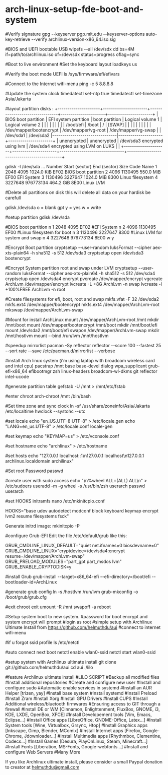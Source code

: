 # arch-linux-setup-fde-boot-and-system

#Verify signature
gpg --keyserver pgp.mit.edu --keyserver-options auto-key-retrieve --verify archlinux-version-x86_64.iso.sig

#BIOS and UEFI bootable USB
wipefs --all /dev/sdx
dd bs=4M if=path/to/archlinux.iso of=/dev/sdx status=progress oflag=sync

#Boot to live environment
#Set the keyboard layout
loadkeys us

#Verify the boot mode UEFI
ls /sys/firmware/efi/efivars

#Connect to the Internet
wifi-menu
ping -c 5 8.8.8.8

#Update the system clock
timedatectl set-ntp true
timedatectl set-timezone Asia/Jakarta

#layout partition disks :
+---------------------+----------------------+--------------------------------+----------------------+----------------------+
| BIOS boot partition | EFI system partition | boot partition                 | Logical volume 1     | Logical volume 2     |
|                     |                      |                                |                      |                      |
|                     | /boot/efi            | /boot                          | /                    | [SWAP]               |
|                     |                      |                                |                      |                      |
|                     |                      | /dev/mapper/bootencrypt        | /dev/mapper/vg-root  | /dev/mapper/vg-swap  |
| /dev/sda1           | /dev/sda2            |--------------------------------|----------------------+----------------------+
| unencrypted         | unencrypted          |  /dev/sda3 encrypted using lvm | /dev/sda4 encrypted using LVM on LUKS       |                    |
+---------------------+----------------------+--------------------------------+---------------------------------------------+

gdisk -l /dev/sda
...
Number  Start (sector)    End (sector)  Size       Code  Name
   1            2048            4095   1024.0 KiB  EF02  BIOS boot partition
   2            4096         1130495   550.0 MiB   EF00  EFI System
   3         1130496         3227647   1024.0 MiB  8300  Linux filesystem
   4         3227648       976773134   464.2 GiB   8E00  Linux LVM
   
#Delete all partitions on disk this will delete all data on your hardisk be carefull

gdisk /dev/sda
o = blank gpt
y = yes
w = write

#setup partition
gdisk /dev/sda

#BIOS boot partition
n
1
2048
4095
EF02
#EFI System
n
2
4096
1130495
EF00
#Linux filesystem for boot
n
3
1130496
3227647
8300
#Linux LVM for system and swap
n
4
3227648
976773134
8E00
w
y

#Encrypt Boot partition
cryptsetup --user-random luksFormat --cipher aex-xts-plain64 -h sha512 -s 512 /dev/sda3
cryptsetup open /dev/sda3 bootencrypt

#Encrypt System partition root and swap under LVM
cryptsetup --user-random luksFormat --cipher aex-xts-plain64 -h sha512 -s 512 /dev/sda4
cryptsetup open /dev/sda4 encrypt
pvcreate /dev/mapper/encrypt
vgcreate ArchLvm /dev/mapper/encrypt
lvcreate -L +8G ArchLvm -n swap
lvcreate -l +100%FREE ArchLvm -n root
 
#Create filesystems for efi, boot, root and swap
mkfs.vfat -F 32 /dev/sda2
mkfs.ext4 /dev/mapper/bootencrypt
mkfs.ext4 /dev/mapper/ArchLvm-root
mkswap /dev/mapper/ArchLvm-swap

#Mount for install ArchLinux
mount /dev/mapper/ArchLvm-root /mnt
mkdir /mnt/boot
mount /dev/mapper/bootencrypt /mnt/boot
mkdir /mnt/boot/efi
mount /dev/sda2 /mnt/boot/efi
swapon /dev/mapper/ArchLvm-swap
mkdir /mnt/hostlvm
mount --bind /run/lvm /mnt/hostlvm

#speedup mirrorlist
pacman -Sy reflector
reflector --score 100 --fastest 25 --sort rate --save /etc/pacman.d/mirrorlist --verbose

#install Arch linux system (i'm using laptop with broadcom wireless card and intel cpu)
pacstrap /mnt base base-devel dialog wpa_supplicant grub-efi-x86_64 efibootmgr zsh linux-headers broadcom-wl-dkms git reflector intel-ucode

#generate partition table
gefstab -U /mnt > /mnt/etc/fstab

#enter chroot
arch-chroot /mnt /bin/bash

#Set time zone and sync clock
ln -sf /usr/share/zoneinfo/Asia/Jakarta /etc/localtime
hwclock --systohc --utc

#set locale
echo "en_US.UTF-8 UTF-8" > /etc/locale.gen
echo "LANG=en_us.UTF-8" > /etc/locale.conf
locale-gen

#set keymap
echo "KEYMAP=us" > /etc/vconsole.conf

#set hostname
echo "archlinux" > /etc/hostname

#set hosts
echo "127.0.0.1	localhost::1\n127.0.0.1		localhost\n127.0.0.1	archlinux.localdomain	archilinux"

#Set root Password
passwd

#create user with sudo access
echo "\n%wheel ALL=(ALL) ALL\n" > /etc/sudoers
useradd -m -g wheel -s /usr/bin/zsh userarch
passwd userarch

#set HOOKS initramfs
nano /etc/mkinitcpio.conf

HOOKS="base udev autodetect modconf block keyboard keymap encrypt lvm2 resume filesystems fsck"

Generate initrd image:
mkinitcpio -P

#configure Grub-EFI
Edit the file /etc/default/grub like this:

GRUB_CMDLINE_LINUX_DEFAULT="quiet net.ifnames=0 biosdevname=0"
GRUB_CMDLINE_LINUX="cryptdevice=/dev/sda4:encrypt resume=/dev/mapper/ArchLvm-swap"
GRUB_PRELOAD_MODULES="part_gpt part_msdos lvm"
GRUB_ENABLE_CRYPTODISK=y


#install Grub
grub-install --target=x86_64-efi --efi-directory=/boot/efi --bootloader-id=ArchLinux

#generate grub config
ln -s /hostlvm /run/lvm
grub-mkconfig -o /boot/grub/grub.cfg

#exit chroot
exit
umount -R /mnt
swapoff -a
reboot

#Setup system boot to new system. 
#password for boot encrypt and system encrypt will prompt
#login as root 
#simple setup with Archlinux Ultimate Install from https://github.com/helmuthdu/aui
#connect to internet
wifi-menu

#if u forgot ssid profile
ls /etc/netctl 

#auto connect next boot
netctl enable wlan0-ssid
netctl start wlan0-ssid

#setup system with Archlinux ultimate install
git clone git://github.com/helmuthdu/aui
cd aui
./lilo

#feature Archlinux ultimate install
#LILO SCRIPT
#Backup all modified files
#Install additional repositories
#Create and configure new user
#Install and configure sudo
#Automatic enable services in systemd
#Install an AUR Helper [trizen, yay]
#Install base system
#Install systemd
#Install Preload
#Install Zram
#Install Xorg
#Install GPU Drivers
#Install CUPS
#Install Additional wireless/bluetooth firmwares
#Ensuring access to GIT through a firewall
#Install DE or WM [Cinnamon, Enlightenment, FluxBox, GNOME, i3, KDE, LXDE, OpenBox, XFCE]
#Install Developement tools [Vim, Emacs, Eclipse...]
#Install Office apps [LibreOffice, GNOME-Office, Latex...]
#Install System tools [Wine, Virtualbox, Grsync, Htop]
#Install Graphics apps [Inkscape, Gimp, Blender, MComix]
#Install Internet apps [Firefox, Google-Chrome, Jdownloader...]
#Install Multimedia apps [Rhythmbox, Clementine, Codecs...]
#Install Games [Desura, PlayOnLinux, Steam, Minecraft...]
#Install Fonts [Liberation, MS-Fonts, Google-webfonts...]
#Install and configure Web Servers
#Many More

If you like Archlinux ultimate install, please consider a small Paypal donation to creator at helmuthdu@gmail.com 


